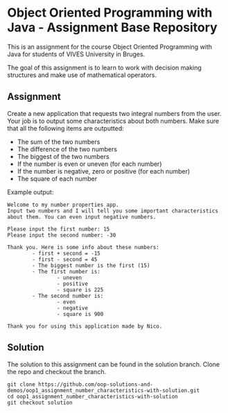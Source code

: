 # Object Oriented Programming with Java - Assignment Base Repository

This is an assignment for the course Object Oriented Programming with Java for students of VIVES University in Bruges.

The goal of this assignment is to learn to work with decision making structures and make use of mathematical operators.

## Assignment

Create a new application that requests two integral numbers from the user. Your job is to output some characteristics about both numbers. Make sure that all the following items are outputted:

* The sum of the two numbers
* The difference of the two numbers
* The biggest of the two numbers
* If the number is even or uneven (for each number)
* If the number is negative, zero or positive (for each number)
* The square of each number

Example output:

```text
Welcome to my number properties app.
Input two numbers and I will tell you some important characteristics about them. You can even input negative numbers.

Please input the first number: 15
Please input the second number: -30

Thank you. Here is some info about these numbers:
        - first + second = -15
        - first - second = 45
        - The biggest number is the first (15)
        - The first number is:
                - uneven
                - positive
                - square is 225
        - The second number is:
                - even
                - negative
                - square is 900

Thank you for using this application made by Nico.
```

## Solution

The solution to this assignment can be found in the solution branch. Clone the repo and checkout the branch.

```shell
git clone https://github.com/oop-solutions-and-demos/oop1_assignment_number_characteristics-with-solution.git
cd oop1_assignment_number_characteristics-with-solution
git checkout solution
```